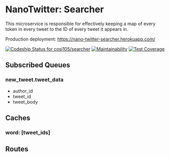 # NanoTwitter: Searcher

This microservice is responsible for effectively keeping a map of every token in every tweet to the ID of every tweet it appears in.

Production deployment: https://nano-twitter-searcher.herokuapp.com/

[![Codeship Status for cosi105/searcher](https://app.codeship.com/projects/a08bef20-4aae-0137-111f-3ef76e2b4548/status?branch=master)](https://app.codeship.com/projects/338620)
[![Maintainability](https://api.codeclimate.com/v1/badges/4cc4fb45232fbd957657/maintainability)](https://codeclimate.com/github/cosi105/searcher/maintainability)
[![Test Coverage](https://api.codeclimate.com/v1/badges/4cc4fb45232fbd957657/test_coverage)](https://codeclimate.com/github/cosi105/searcher/test_coverage)

## Subscribed Queues

### new\_tweet.tweet\_data

- author_id
- tweet_id
- tweet_body

## Caches

### word: [tweet_ids]

## Routes
